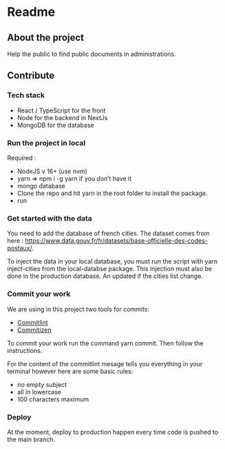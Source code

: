 # Readme

## About the project

Help the public to find public documents in administrations.

## Contribute

### Tech stack

- React / TypeScript for the front
- Node for the backend in NextJs
- MongoDB for the database

### Run the project in local

Required :

- NodeJS v 16+ (use nvm)
- yarn => npm i -g yarn if you don’t have it
- mongo database
- Clone the repo and hit yarn in the root folder to install the package.
- run

### Get started with the data

You need to add the database of french cities. The dataset comes from here : https://www.data.gouv.fr/fr/datasets/base-officielle-des-codes-postaux/.

To inject the data in your local database, you must run the script with yarn inject-cities from the local-databse package. This injection must also be done in the production database. An updated if the cities list change.

### Commit your work

We are using in this project two tools for commits:

- [Commitlint](https://commitlint.js.org/#/)
- [Commitizen](https://commitizen.github.io/cz-cli/)

To commit your work run the command yarn commit. Then follow the instructions.

For the content of the commitlint mesage tells you everything in your terminal however here are some basic rules:

- no empty subject
- all in lowercase
- 100 characters maximum

### Deploy

At the moment, deploy to production happen every time code is pushed to the main branch.
